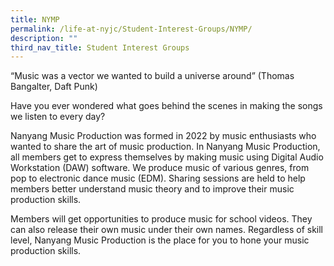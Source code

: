```yaml
---
title: NYMP
permalink: /life-at-nyjc/Student-Interest-Groups/NYMP/
description: ""
third_nav_title: Student Interest Groups
---
```


“Music was a vector we wanted to build a universe around” (Thomas Bangalter, Daft Punk)

Have you ever wondered what goes behind the scenes in making the songs we listen to every day?

Nanyang Music Production was formed in 2022 by music enthusiasts who wanted to share the art of music production. In Nanyang Music Production, all members get to express themselves by making music using Digital Audio Workstation (DAW) software. We produce music of various genres, from pop to electronic dance music (EDM). Sharing sessions are held to help members better understand music theory and to improve their music production skills.

Members will get opportunities to produce music for school videos. They can also release their own music under their own names. Regardless of skill level, Nanyang Music Production is the place for you to hone your music production skills.